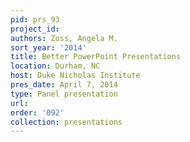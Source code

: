 ```yaml
---
pid: prs_93
project_id: 
authors: Zoss, Angela M.
sort_year: '2014'
title: Better PowerPoint Presentations
location: Durham, NC
host: Duke Nicholas Institute
pres_date: April 7, 2014
type: Panel presentation
url: 
order: '092'
collection: presentations
---
```


